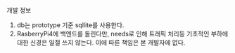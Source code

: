 개발 정보
1. db는 prototype 기준 sqllite를 사용한다.
2. RasberryPi4에 백엔드를 돌린다만, needs로 인해 트래픽 처리등 기초적인 부하에 대한 신경은 일절 쓰지 않는다. 이에 따른 책임은 본 개발자에 없다.